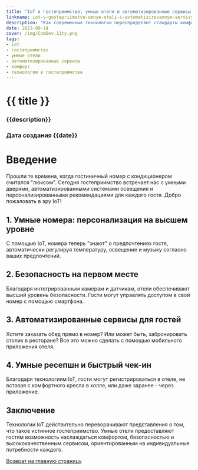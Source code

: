 ```yaml
---
title: "IoT в гостеприимстве: умные отели и автоматизированные сервисы для гостей"
linkname: iot-v-gostepriimstve-umnye-oteli-i-avtomatizirovannye-servisy-dlya-gostey
description: "Как современные технологии переопределяют стандарты комфорта и обслуживания в сфере гостеприимства."
date: 2023-09-14
cover: /img/ComDev.11ty.png
tags: 
- iot
- гостеприимство
- умные отели
- автоматизированные сервисы
- комфорт
- технологии в гостеприимстве
---
```


# {{ title }}
### {{description}}
### Дата создания {{date}}

# Введение
Прошли те времена, когда гостиничный номер с кондиционером считался "люксом". Сегодня гостеприимство встречает нас с умными дверями, автоматизированными системами освещения и персонализированными рекомендациями для каждого гостя. Добро пожаловать в эру IoT!

## 1. Умные номера: персонализация на высшем уровне
С помощью IoT, номера теперь "знают" о предпочтениях гостя, автоматически регулируя температуру, освещение и музыку согласно ваших предпочтений.

## 2. Безопасность на первом месте
Благодаря интегрированным камерам и датчикам, отели обеспечивают высший уровень безопасности. Гости могут управлять доступом в свой номер с помощью смартфона.

## 3. Автоматизированные сервисы для гостей
Хотите заказать обед прямо в номер? Или может быть, забронировать столик в ресторане? Все это можно сделать с помощью мобильного приложения отеля.

## 4. Умные ресепшн и быстрый чек-ин
Благодаря технологиям IoT, гости могут регистрироваться в отеле, не вставая с комфортного кресла в холле, или даже заранее - через приложение.

## Заключение
Технологии IoT действительно переворачивают представления о том, что такое истинное гостеприимство. Умные отели предоставляют гостям возможность наслаждаться комфортом, безопасностью и высококачественным сервисом, ориентированным на индивидуальные потребности каждого.

[Возврат на главную страницу](/)